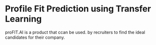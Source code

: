 # Profile Fit Prediction using Transfer Learning
proFIT.AI is a product that ccan be used. by recruiters to find the ideal candidates for their company.


